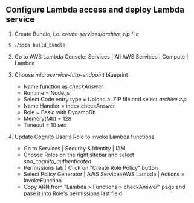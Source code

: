 ## Configure Lambda access and deploy Lambda service

1. Create Bundle, i.e. create _services/archive.zip_ file

```bash
 $ ./sspa build_bundle
```
2. Go to AWS Lambda Console: Services | All AWS Services | Compute | Lambda
3. Choose _microservice-http-endpoint_ blueprint
	
	* Name function as _checkAnswer_ 
	* Runtime = Node.js
	* Select Code entry type = Upload a .ZIP file and select _archive.zip_
	* Name Handler = index.checkAnswer
	* Role = Basic with DynamoDb
	* Memory(Mb) = 128
	* Timeout = 10 sec
4. Update Cognito User's Role to invoke Lambda functions
	
	* Go to Services | Security & Identity | IAM
	* Choose Roles on the right sitebar and select _spa_cognito_authenticated_
	* Permissions tab | Click on "Create Role Policy" button
	* Select Policy Generator | AWS Service=AWS Lambda | Actions = InvokeFunction
	* Copy ARN from "Lambda > Functions > checkAnswer" page and pase it into Role's permissions last field
